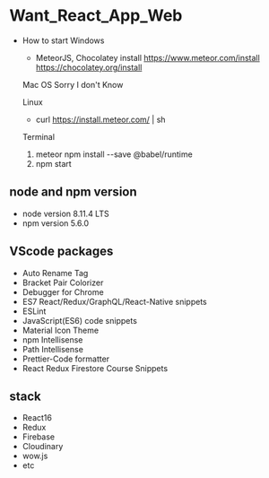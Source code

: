 # Want_React_App_Web
* How to start
    Windows 
    * MeteorJS, Chocolatey install
        https://www.meteor.com/install
        https://chocolatey.org/install

    Mac OS
    Sorry I don't Know

    Linux
    * curl https://install.meteor.com/ | sh


    Terminal
    1. meteor npm install --save @babel/runtime
    2. npm start

## node and npm version
* node version 8.11.4 LTS  
* npm version 5.6.0  

## VScode packages
* Auto Rename Tag  
* Bracket Pair Colorizer  
* Debugger for Chrome  
* ES7 React/Redux/GraphQL/React-Native snippets  
* ESLint  
* JavaScript(ES6) code snippets  
* Material Icon Theme  
* npm Intellisense  
* Path Intellisense  
* Prettier-Code formatter  
* React Redux Firestore Course Snippets  

## stack
* React16  
* Redux  
* Firebase  
* Cloudinary
* wow.js
* etc
